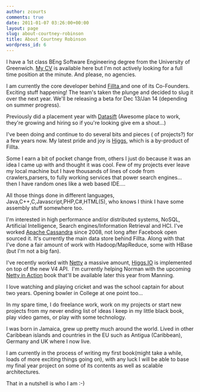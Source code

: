 ```yaml
---
author: zcourts
comments: true
date: 2011-01-07 03:26:00+00:00
layout: page
slug: about-courtney-robinson
title: About Courtney Robinson
wordpress_id: 6
---
```


I have a 1st class BEng Software Engineering degree from the University of Greenwich. [My CV](http://crlog.files.wordpress.com/2011/01/cv-1-8-doc.pdf) is available here but I'm not actively looking for a full time position at the minute. And please, no agencies.

I am currently the core developer behind [Fillta ](http://fillta.com/)and one of its Co-Founders. Exciting stuff happening! The team's taken the plunge and decided to slug it over the next year. We'll be releasing a beta for Dec 13/Jan 14 (depending on summer progress).

Previously did a placement year with [Datasift](http://www.datasift.com) (Awesome place to work, they're growing and hiring so if you're looking give em a shout...)

I've been doing and continue to do several bits and pieces ( of projects?) for a few years now. My latest pride and joy is [Higgs](https://github.com/zcourts/higgs), which is a by-product of Fillta.

Some I earn a bit of pocket change from, others I just do because it was an idea I came up with and thought it was cool. Few of my projects ever leave my local machine but I have thousands of lines of code from crawlers,parsers, to fully working services that power search engines... then I have random ones like a web based IDE....

All those things done in different languages, Java,C++,C,Javascript,PHP,C#,HTML(5), who knows I think I have some assembly stuff somewhere too.

I'm interested in high performance and/or distributed systems, NoSQL, Artificial Intelligence, Search engines/Information Retrieval and HCI. I've worked [Apache Cassandra](http://cassandra.apache.org/) since 2008, not long after Facebook open sourced it. It's currently the main data store behind Fillta. Along with that I've done a fair amount of work with Hadoop/MapReduce, some with HBase (but I'm not a big fan).

I've recently worked with [Netty](http://netty.io/) a massive amount, [Higgs.IO](http://higgs.io/) is implemented on top of the new V4 API.  I'm currently helping Norman with the upcoming [Netty in Action](http://www.manning.com/maurer/) book that'll be available later this year from Manning.

I love watching and playing cricket and was the school captain for about two years. Opening bowler in College at one point too...

In my spare time, I do freelance work, work on my projects or start new projects from my never ending list of ideas I keep in my little black book, play video games, or play with some technology.

I was born in Jamaica, grew up pretty much around the world. Lived in other Caribbean islands and countries in the EU such as Antigua (Caribbean), Germany and UK where I now live.

I am currently in the process of writing my first book(might take a while, loads of more exciting things going on), with any luck I will be able to base my final year project on some of its contents as well as scalable architectures.

That in a nutshell is who I am :-)
